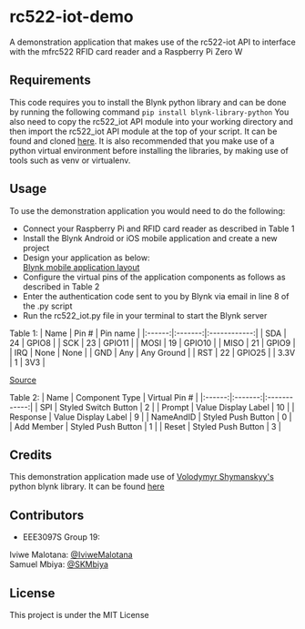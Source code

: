 rc522-iot-demo
==============

A demonstration application that makes use of the rc522-iot API to interface with the mfrc522 RFID card reader and a Raspberry Pi Zero W

Requirements
--------
This code requires you to install the Blynk python library and can be done by running the following command ``pip install blynk-library-python``
You also need to copy the rc522_iot API module into your working directory and then import the rc522_iot API module at the top of your script. It can be found and cloned [here](https://github.com/SKMbiya/rc522-iot).
It is also recommended that you make use of a python virtual environment before installing the libraries, by making use of tools such as venv or virtualenv.

Usage
--------

To use the demonstration application you would need to do the following:
* Connect your Raspberry Pi and RFID card reader as described in Table 1
* Install the Blynk Android or iOS mobile application and create a new project
* Design your application as below:\
[Blynk mobile application layout](https://i.imgur.com/Qaw9UDV.jpg)
* Configure the virtual pins of the application components as follows as described in Table 2
* Enter the authentication code sent to you by Blynk via email in line 8 of the .py script
* Run the rc522_iot.py file in your terminal to start the Blynk server

Table 1:
| Name | Pin # | Pin name   |
|:------:|:-------:|:------------:|
| SDA  | 24    | GPIO8      |
| SCK  | 23    | GPIO11     |
| MOSI | 19    | GPIO10     |
| MISO | 21    | GPIO9      |
| IRQ  | None  | None       |
| GND  | Any   | Any Ground |
| RST  | 22    | GPIO25     |
| 3.3V | 1     | 3V3        |

[Source](https://github.com/mxgxw/MFRC522-python/blob/master/README.md)

Table 2:
| Name | Component Type | Virtual Pin #  |
|:------:|:-------:|:------------:|
| SPI | Styled Switch Button | 2 |
| Prompt | Value Display Label | 10 |
| Response | Value Display Label | 9 |
| NameAndID | Styled Push Button | 0 |
| Add Member | Styled Push Button | 1 |
| Reset | Styled Push Button | 3 |





Credits
-------

This demonstration application made use of [Volodymyr Shymanskyy's](https://github.com/vshymanskyy) python blynk library. It can be found [here](https://github.com/vshymanskyy/blynk-library-python)

Contributors
------------
* EEE3097S Group 19:

Iviwe Malotana: [@IviweMalotana](https://github.com/IviweMalotana)\
Samuel Mbiya: [@SKMbiya](https://github.com/SKMbiya)

License
-------

This project is under the MIT License
